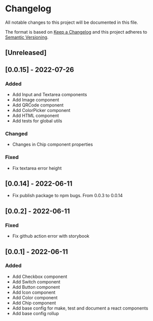 # Changelog
All notable changes to this project will be documented in this file.

The format is based on [Keep a Changelog](http://keepachangelog.com/en/1.0.0/)
and this project adheres to [Semantic Versioning](http://semver.org/spec/v2.0.0.html).

## [Unreleased]

## [0.0.15] - 2022-07-26
### Added
- Add Input and Textarea components
- Add Image component
- Add QRCode component
- Add ColorPicker component
- Add HTML component
- Add tests for global utils
### Changed
- Changes in Chip component properties
### Fixed
- Fix textarea error height

## [0.0.14] - 2022-06-11
- Fix publish package to npm bugs. From 0.0.3 to 0.0.14

## [0.0.2] - 2022-06-11
### Fixed
- Fix github action error with storybook

## [0.0.1] - 2022-06-11
### Added
- Add Checkbox component
- Add Switch component
- Add Button component
- Add Icon component
- Add Color component
- Add Chip component
- Add base config for make, test and document a react components
- Add base config rollup
